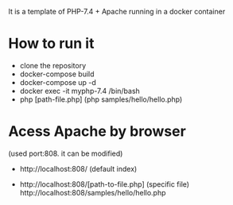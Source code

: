 It is a template of PHP-7.4 + Apache running in a docker container 

# How to run it 

- clone the repository
- docker-compose build
- docker-compose up -d
- docker exec -it myphp-7.4 /bin/bash
- php [path-file.php] (php samples/hello/hello.php)  


# Acess Apache by browser 
(used port:808. it can be modified)

- http://localhost:808/ (default index)

- http://localhost:808/[path-to-file.php] (specific file)
  http://localhost:808/samples/hello/hello.php

